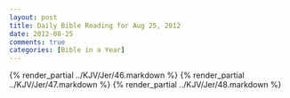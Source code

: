 ```yaml
---
layout: post
title: Daily Bible Reading for Aug 25, 2012
date: 2012-08-25
comments: true
categories: [Bible in a Year]
---
```

{% render_partial ../KJV/Jer/46.markdown %}
{% render_partial ../KJV/Jer/47.markdown %}
{% render_partial ../KJV/Jer/48.markdown %}
